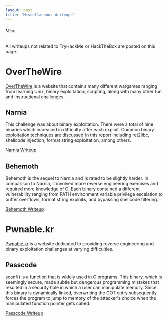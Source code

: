 ```yaml
---
layout: post
title: "Miscellaneous Writeups"
---
```


###### Misc

All writeups not related to TryHackMe or HackTheBox are posted on this page. 

# OverTheWire

<a href="https://overthewire.org/wargames/">OverTheWire</a> is a website that contains many different wargames ranging from learning Unix, binary exploitation, scripting, along with many other fun and instructional challenges.

## Narnia

This challenge was about binary exploitation. There were a total of nine binaries which increased in difficulty after each exploit. Common binary exploitation techniques are discussed in this report including ret2libc, shellcode injection, format string exploitation, among others. 

<a href="https://0xd4y.github.io/Writeups/Misc/Narnia%20Writeup.pdf">Narnia Writeup</a>

## Behemoth

Behemoth is the sequel to Narnia and is rated to be slightly harder. In comparison to Narnia, it involved more reverse engineering exercises and required more knowledge of C. Each binary contained a different vulnerability ranging from PATH environment variable privilege escalation to buffer overflows, format string exploits, and bypassing shellcode filtering.

<a href="https://0xd4y.github.io/Writeups/Misc/Behemoth%20Writeup.pdf">Behemoth Writeup</a>

# Pwnable.kr

<a href="http://pwnable.kr/">Pwnable.kr</a> is a website dedicated to providing reverse engineering and binary exploitation challenges at varying difficulties.

## Passcode

scanf() is a function that is widely used in C programs. This binary, which is seemingly secure, made subtle but dangerous programming mistakes that resulted in a security hole in which a user can manipulate memory. Since this binary is dynamically linked, overwriting the GOT entry subsequently forces the program to jump to memory of the attacker's choice when the manipulated function pointer gets called.

<a href="https://0xd4y.github.io/Writeups/Misc/Passcode%20Writeup.pdf">Passcode Writeup</a>
